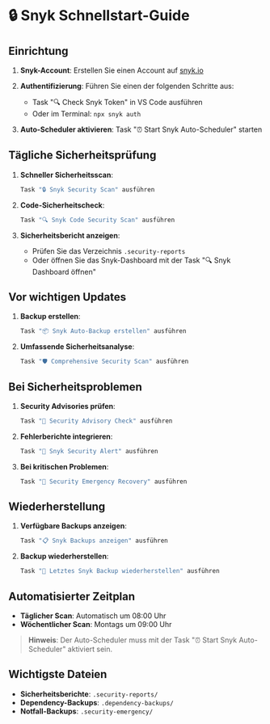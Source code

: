 # 🔒 Snyk Schnellstart-Guide

## Einrichtung

1. **Snyk-Account**: Erstellen Sie einen Account auf [snyk.io](https://snyk.io/)

2. **Authentifizierung**: Führen Sie einen der folgenden Schritte aus:
   - Task "🔍 Check Snyk Token" in VS Code ausführen
   - Oder im Terminal: `npx snyk auth`

3. **Auto-Scheduler aktivieren**: Task "⏰ Start Snyk Auto-Scheduler" starten

## Tägliche Sicherheitsprüfung

1. **Schneller Sicherheitsscan**:

   ```bash
   Task "🔒 Snyk Security Scan" ausführen
   ```

2. **Code-Sicherheitscheck**:

   ```bash
   Task "🔍 Snyk Code Security Scan" ausführen
   ```

3. **Sicherheitsbericht anzeigen**:
   - Prüfen Sie das Verzeichnis `.security-reports`
   - Oder öffnen Sie das Snyk-Dashboard mit der Task "🔍 Snyk Dashboard öffnen"

## Vor wichtigen Updates

1. **Backup erstellen**:

   ```bash
   Task "📦 Snyk Auto-Backup erstellen" ausführen
   ```

2. **Umfassende Sicherheitsanalyse**:

   ```bash
   Task "🛡️ Comprehensive Security Scan" ausführen
   ```

## Bei Sicherheitsproblemen

1. **Security Advisories prüfen**:

   ```bash
   Task "📢 Security Advisory Check" ausführen
   ```

2. **Fehlerberichte integrieren**:

   ```bash
   Task "🚨 Snyk Security Alert" ausführen
   ```

3. **Bei kritischen Problemen**:

   ```bash
   Task "🚨 Security Emergency Recovery" ausführen
   ```

## Wiederherstellung

1. **Verfügbare Backups anzeigen**:

   ```bash
   Task "📋 Snyk Backups anzeigen" ausführen
   ```

2. **Backup wiederherstellen**:

   ```bash
   Task "🔄 Letztes Snyk Backup wiederherstellen" ausführen
   ```

## Automatisierter Zeitplan

- **Täglicher Scan**: Automatisch um 08:00 Uhr
- **Wöchentlicher Scan**: Montags um 09:00 Uhr

> **Hinweis**: Der Auto-Scheduler muss mit der Task "⏰ Start Snyk Auto-Scheduler" aktiviert sein.

## Wichtigste Dateien

- **Sicherheitsberichte**: `.security-reports/`
- **Dependency-Backups**: `.dependency-backups/`
- **Notfall-Backups**: `.security-emergency/`
